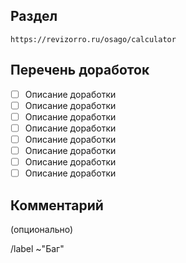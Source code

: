 ## Раздел

```
https://revizorro.ru/osago/calculator
```

## Перечень доработок

- [ ] Описание доработки
- [ ] Описание доработки
- [ ] Описание доработки
- [ ] Описание доработки
- [ ] Описание доработки
- [ ] Описание доработки
- [ ] Описание доработки
- [ ] Описание доработки

## Комментарий

(опционально)

/label ~"Баг"
